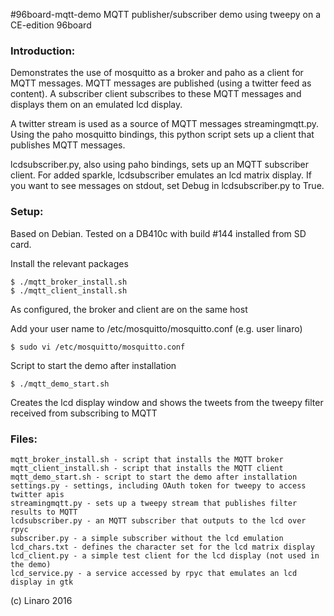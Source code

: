 #96board-mqtt-demo
MQTT publisher/subscriber demo using tweepy on a CE-edition 96board

### Introduction: ###

Demonstrates the use of mosquitto as a broker and paho as a client for MQTT
messages. MQTT messages are published (using a twitter feed as content). A
subscriber client subscribes to these MQTT messages and displays them on an
emulated lcd display.

A twitter stream is used as a source of MQTT messages streamingmqtt.py. Using
the paho mosquitto bindings, this python script sets up a client that publishes
MQTT messages.

lcdsubscriber.py, also using paho bindings, sets up an MQTT subscriber client.
For added sparkle, lcdsubscriber emulates an lcd matrix display. If you want
to see messages on stdout, set Debug in lcdsubscriber.py to True.

### Setup: ###

Based on Debian. Tested on a DB410c with build #144 installed from SD card.

Install the relevant packages

    $ ./mqtt_broker_install.sh
    $ ./mqtt_client_install.sh

As configured, the broker and client are on the same host

Add your user name to /etc/mosquitto/mosquitto.conf (e.g. user linaro)

    $ sudo vi /etc/mosquitto/mosquitto.conf

Script to start the demo after installation

    $ ./mqtt_demo_start.sh

Creates the lcd display window and shows the tweets from the tweepy
filter received from subscribing to MQTT

### Files: ###

    mqtt_broker_install.sh - script that installs the MQTT broker
    mqtt_client_install.sh - script that installs the MQTT client
    mqtt_demo_start.sh - script to start the demo after installation
    settings.py - settings, including OAuth token for tweepy to access twitter apis
    streamingmqtt.py - sets up a tweepy stream that publishes filter results to MQTT
    lcdsubscriber.py - an MQTT subscriber that outputs to the lcd over rpyc
    subscriber.py - a simple subscriber without the lcd emulation
    lcd_chars.txt - defines the character set for the lcd matrix display
    lcd_client.py - a simple test client for the lcd display (not used in the demo)
    lcd_service.py - a service accessed by rpyc that emulates an lcd display in gtk

(c) Linaro 2016

